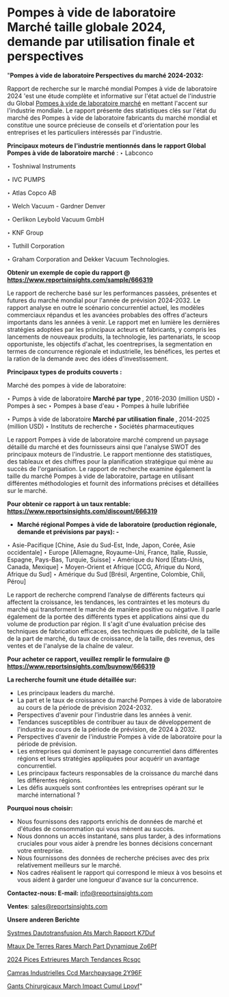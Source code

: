# Pompes à vide de laboratoire Marché taille globale 2024, demande par utilisation finale et perspectives

"<strong>Pompes à vide de laboratoire Perspectives du marché 2024-2032:</strong>

Rapport de recherche sur le marché mondial Pompes à vide de laboratoire 2024 'est une étude complète et informative sur l'état actuel de l'industrie du Global <a href=https://www.reportsinsights.com/sample/666319>Pompes à vide de laboratoire marché</a> en mettant l'accent sur l'industrie mondiale. Le rapport présente des statistiques clés sur l'état du marché des Pompes à vide de laboratoire fabricants du marché mondial et constitue une source précieuse de conseils et d'orientation pour les entreprises et les particuliers intéressés par l'industrie.

<strong>Principaux moteurs de l'industrie mentionnés dans le rapport Global Pompes à vide de laboratoire marché</strong> :
‣ Labconco

‣ Toshniwal Instruments

‣ IVC PUMPS

‣ Atlas Copco AB

‣ Welch Vacuum - Gardner Denver

‣ Oerlikon Leybold Vacuum GmbH

‣ KNF Group

‣ Tuthill Corporation

‣ Graham Corporation and Dekker Vacuum Technologies.

<strong>Obtenir un exemple de copie du rapport @ <a href=https://www.reportsinsights.com/sample/666319>https://www.reportsinsights.com/sample/666319</a></strong>

Le rapport de recherche basé sur les performances passées, présentes et futures du marché mondial pour l'année de prévision 2024-2032. Le rapport analyse en outre le scénario concurrentiel actuel, les modèles commerciaux répandus et les avancées probables des offres d'acteurs importants dans les années à venir. Le rapport met en lumière les dernières stratégies adoptées par les principaux acteurs et fabricants, y compris les lancements de nouveaux produits, la technologie, les partenariats, le scoop opportuniste, les objectifs d'achat, les coentreprises, la segmentation en termes de concurrence régionale et industrielle, les bénéfices, les pertes et la ration de la demande avec des idées d'investissement.

<strong>Principaux types de produits couverts :</strong>

Marché des pompes à vide de laboratoire:

‣  Pumps à vide de laboratoire <strong> Marché <strong> par type </strong> </strong>, 2016-2030 (million USD)
‣ Pompes à sec
‣ Pompes à base d'eau
‣ Pompes à huile lubrifiée

‣  Pumps à vide de laboratoire <strong> <strong> Marché par utilisation finale </strong> </strong>, 2014-2025 (million USD)
‣ Instituts de recherche
‣ Sociétés pharmaceutiques

Le rapport Pompes à vide de laboratoire marché comprend un paysage détaillé du marché et des fournisseurs ainsi que l'analyse SWOT des principaux moteurs de l'industrie. Le rapport mentionne des statistiques, des tableaux et des chiffres pour la planification stratégique qui mène au succès de l'organisation. Le rapport de recherche examine également la taille du marché Pompes à vide de laboratoire, partage en utilisant différentes méthodologies et fournit des informations précises et détaillées sur le marché.

<strong>Pour obtenir ce rapport à un taux rentable: <a href=https://www.reportsinsights.com/discount/666319>https://www.reportsinsights.com/discount/666319</a></strong>
<ul>
  <li><strong>Marché régional Pompes à vide de laboratoire (production régionale, demande et prévisions par pays): -</strong></li>
</ul>
‣ Asie-Pacifique [Chine, Asie du Sud-Est, Inde, Japon, Corée, Asie occidentale]
‣ Europe [Allemagne, Royaume-Uni, France, Italie, Russie, Espagne, Pays-Bas, Turquie, Suisse]
‣ Amérique du Nord [États-Unis, Canada, Mexique]
‣ Moyen-Orient et Afrique [CCG, Afrique du Nord, Afrique du Sud]
‣ Amérique du Sud [Brésil, Argentine, Colombie, Chili, Pérou]

Le rapport de recherche comprend l’analyse de différents facteurs qui affectent la croissance, les tendances, les contraintes et les moteurs du marché qui transforment le marché de manière positive ou négative. Il parle également de la portée des différents types et applications ainsi que du volume de production par région. Il s'agit d'une évaluation précise des techniques de fabrication efficaces, des techniques de publicité, de la taille de la part de marché, du taux de croissance, de la taille, des revenus, des ventes et de l'analyse de la chaîne de valeur.

<strong>Pour acheter ce rapport, veuillez remplir le formulaire @   <a href=https://www.reportsinsights.com/buynow/666319>https://www.reportsinsights.com/buynow/666319</a></strong>

<strong>La recherche fournit une étude détaillée sur:</strong>
<ul>
  <li>Les principaux leaders du marché.</li>
  <li>La part et le taux de croissance du marché Pompes à vide de laboratoire au cours de la période de prévision 2024-2032.</li>
  <li>Perspectives d'avenir pour l'industrie dans les années à venir.</li>
  <li>Tendances susceptibles de contribuer au taux de développement de l'industrie au cours de la période de prévision, de 2024 à 2032.</li>
  <li>Perspectives d'avenir de l'industrie Pompes à vide de laboratoire pour la période de prévision.</li>
  <li>Les entreprises qui dominent le paysage concurrentiel dans différentes régions et leurs stratégies appliquées pour acquérir un avantage concurrentiel.</li>
  <li>Les principaux facteurs responsables de la croissance du marché dans les différentes régions.</li>
  <li>Les défis auxquels sont confrontées les entreprises opérant sur le marché international ?</li>
</ul>
<strong>Pourquoi nous choisir:</strong>
<ul>
  <li>Nous fournissons des rapports enrichis de données de marché et d'études de consommation qui vous mènent au succès.</li>
  <li>Nous donnons un accès instantané, sans plus tarder, à des informations cruciales pour vous aider à prendre les bonnes décisions concernant votre entreprise.</li>
  <li>Nous fournissons des données de recherche précises avec des prix relativement meilleurs sur le marché.</li>
  <li>Nos cadres réalisent le rapport qui correspond le mieux à vos besoins et vous aident à garder une longueur d'avance sur la concurrence.</li>
</ul>
<strong>Contactez-nous:
</strong><strong>E-mail:</strong> <a href=mailto:info@reportsinsights.com>info@reportsinsights.com</a>

<strong>Ventes</strong>: <a href=mailto:sales@reportsinsights.com>sales@reportsinsights.com</a>

<strong>Unsere anderen Berichte</strong>

<a href=https://www.linkedin.com/pulse/syst%C3%A8mes-dautotransfusion-ats-march%C3%A9-rapport-k7duf/>Systmes Dautotransfusion Ats March Rapport K7Duf</a>

<a href=https://www.linkedin.com/pulse/m%C3%A9taux-de-terres-rares-march%C3%A9-part-dynamique-zo6pf/>Mtaux De Terres Rares March Part Dynamique Zo6Pf</a>

<a href=https://www.linkedin.com/pulse/2024-pi%C3%A8ces-ext%C3%A9rieures-march%C3%A9-tendances-rcsqc/>2024 Pices Extrieures March Tendances Rcsqc</a>

<a href=https://www.linkedin.com/pulse/cam%C3%A9ras-industrielles-ccd-march%C3%A9paysage-2y96f/>Camras Industrielles Ccd Marchpaysage 2Y96F</a>

<a href=https://www.linkedin.com/pulse/gants-chirurgicaux-march%C3%A9-impact-cumul%C3%A9-lpovf/>Gants Chirurgicaux March Impact Cumul Lpovf</a>"
